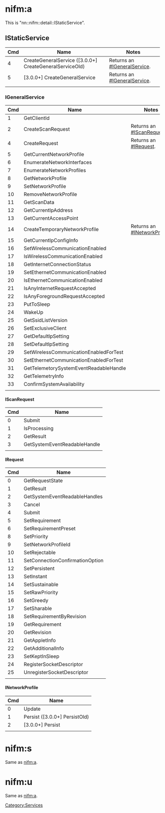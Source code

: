 # nifm:a

This is
"nn::nifm::detail::IStaticService".

## IStaticService

| Cmd | Name                                                      | Notes                                                        |
| --- | --------------------------------------------------------- | ------------------------------------------------------------ |
| 4   | CreateGeneralService (\[3.0.0+\] CreateGeneralServiceOld) | Returns an [\#IGeneralService](#IGeneralService "wikilink"). |
| 5   | \[3.0.0+\] CreateGeneralService                           | Returns an [\#IGeneralService](#IGeneralService "wikilink"). |
|     |                                                           |                                                              |

### IGeneralService

| Cmd | Name                                   | Notes                                                        |
| --- | -------------------------------------- | ------------------------------------------------------------ |
| 1   | GetClientId                            |                                                              |
| 2   | CreateScanRequest                      | Returns an [\#IScanRequest](#IScanRequest "wikilink").       |
| 4   | CreateRequest                          | Returns an [\#IRequest](#IRequest "wikilink").               |
| 5   | GetCurrentNetworkProfile               |                                                              |
| 6   | EnumerateNetworkInterfaces             |                                                              |
| 7   | EnumerateNetworkProfiles               |                                                              |
| 8   | GetNetworkProfile                      |                                                              |
| 9   | SetNetworkProfile                      |                                                              |
| 10  | RemoveNetworkProfile                   |                                                              |
| 11  | GetScanData                            |                                                              |
| 12  | GetCurrentIpAddress                    |                                                              |
| 13  | GetCurrentAccessPoint                  |                                                              |
| 14  | CreateTemporaryNetworkProfile          | Returns an [\#INetworkProfile](#INetworkProfile "wikilink"). |
| 15  | GetCurrentIpConfigInfo                 |                                                              |
| 16  | SetWirelessCommunicationEnabled        |                                                              |
| 17  | IsWirelessCommunicationEnabled         |                                                              |
| 18  | GetInternetConnectionStatus            |                                                              |
| 19  | SetEthernetCommunicationEnabled        |                                                              |
| 20  | IsEthernetCommunicationEnabled         |                                                              |
| 21  | IsAnyInternetRequestAccepted           |                                                              |
| 22  | IsAnyForegroundRequestAccepted         |                                                              |
| 23  | PutToSleep                             |                                                              |
| 24  | WakeUp                                 |                                                              |
| 25  | GetSsidListVersion                     |                                                              |
| 26  | SetExclusiveClient                     |                                                              |
| 27  | GetDefaultIpSetting                    |                                                              |
| 28  | SetDefaultIpSetting                    |                                                              |
| 29  | SetWirelessCommunicationEnabledForTest |                                                              |
| 30  | SetEthernetCommunicationEnabledForTest |                                                              |
| 31  | GetTelemetorySystemEventReadableHandle |                                                              |
| 32  | GetTelemetryInfo                       |                                                              |
| 33  | ConfirmSystemAvailability              |                                                              |
|     |                                        |                                                              |

#### IScanRequest

| Cmd | Name                         |
| --- | ---------------------------- |
| 0   | Submit                       |
| 1   | IsProcessing                 |
| 2   | GetResult                    |
| 3   | GetSystemEventReadableHandle |
|     |                              |

#### IRequest

| Cmd | Name                            |
| --- | ------------------------------- |
| 0   | GetRequestState                 |
| 1   | GetResult                       |
| 2   | GetSystemEventReadableHandles   |
| 3   | Cancel                          |
| 4   | Submit                          |
| 5   | SetRequirement                  |
| 6   | SetRequirementPreset            |
| 8   | SetPriority                     |
| 9   | SetNetworkProfileId             |
| 10  | SetRejectable                   |
| 11  | SetConnectionConfirmationOption |
| 12  | SetPersistent                   |
| 13  | SetInstant                      |
| 14  | SetSustainable                  |
| 15  | SetRawPriority                  |
| 16  | SetGreedy                       |
| 17  | SetSharable                     |
| 18  | SetRequirementByRevision        |
| 19  | GetRequirement                  |
| 20  | GetRevision                     |
| 21  | GetAppletInfo                   |
| 22  | GetAdditionalInfo               |
| 23  | SetKeptInSleep                  |
| 24  | RegisterSocketDescriptor        |
| 25  | UnregisterSocketDescriptor      |
|     |                                 |

#### INetworkProfile

| Cmd | Name                            |
| --- | ------------------------------- |
| 0   | Update                          |
| 1   | Persist (\[3.0.0+\] PersistOld) |
| 2   | \[3.0.0+\] Persist              |
|     |                                 |

# nifm:s

Same as [nifm:a](#nifm:a "wikilink").

# nifm:u

Same as [nifm:a](#nifm:a "wikilink").

[Category:Services](Category:Services "wikilink")
